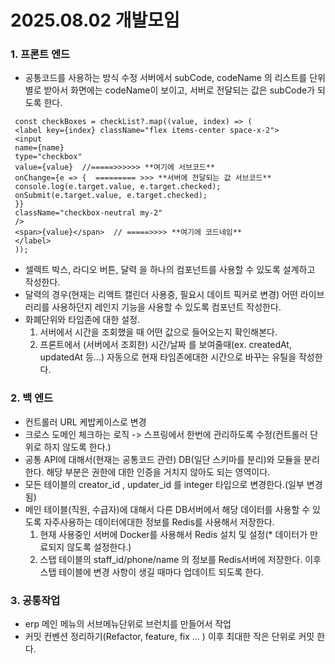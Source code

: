 # 2025.08.02 개발모임

### 1. 프론트 엔드
- 공통코드를 사용하는 방식 수정 서버에서 subCode, codeName 의 리스트를 단위별로 받아서 화면에는 codeName이 보이고, 서버로 전달되는 값은 subCode가 되도록 한다.
 ```
  const checkBoxes = checkList?.map((value, index) => (
  <label key={index} className="flex items-center space-x-2">
  <input
  name={name}
  type="checkbox"
  value={value}  //=====>>>>>> **여기에 서브코드**
  onChange={e => {  ========= >>> **서버에 전달되는 값 서브코드**
  console.log(e.target.value, e.target.checked);
  onSubmit(e.target.value, e.target.checked);
  }}
  className="checkbox-neutral my-2"
  />
  <span>{value}</span>  // =====>>>> **여기에 코드네임**
  </label>
  ));
  ```
- 셀렉트 박스, 라디오 버튼, 달력 을 하나의 컴포넌트를 사용할 수 있도록 설계하고 작성한다.
- 달력의 경우(현재는 리액트 캘린더 사용중, 필요시 데이트 픽커로 변경) 어떤 라이브러리를 사용하던지 레인지 기능을 사용할 수 있도록 컴포넌트 작성한다.
- 화폐단위와 타임존에 대한 설정.
    1. 서버에서 시간을 조회했을 때 어떤 값으로 들어오는지 확인해본다.
    2. 프론트에서 (서버에서 조회한) 시간/날짜 를 보여줄때(ex. createdAt, updatedAt 등...) 자동으로 현재 타임존에대한 시간으로 바꾸는 유틸을 작성한다.


### 2. 백 엔드
- 컨트롤러 URL 케밥케이스로 변경
- 크로스 도메인 체크하는 로직 -> 스프링에서 한번에 관리하도록 수정(컨트롤러 단위로 하지 않도록 한다.)
- 공통 API에 대해서(현재는 공통코드 관련) DB(일단 스키마를 분리)와 모듈을 분리한다. 해당 부분은 권한에 대한 인증을 거치지 않아도 되는 영역이다.
- 모든 테이블의 creator_id , updater_id 를 integer 타입으로 변경한다.(일부 변경됨)
- 메인 테이블(직원, 수급자)에 대해서 다른 DB서버에서 해당 데이터를 사용할 수 있도록 자주사용하는 데이터에대한 정보를 Redis를 사용해서 저장한다.
    1. 현재 사용중인 서버에 Docker를 사용해서 Redis 설치 및 설정(* 데이터가 만료되지 않도록 설정한다.)
    2. 스탭 테이블의 staff_id/phone/name 의 정보를 Redis서버에 저장한다. 이후 스탭 테이블에 변경 사항이 생길 때마다 업데이트 되도록 한다.


### 3. 공통작업
- erp 메인 메뉴의 서브메뉴단위로 브런치를 만들어서 작업
- 커밋 컨벤션 정리하기(Refactor, feature, fix ... ) 이후 최대한 작은 단위로 커밋 한다.

